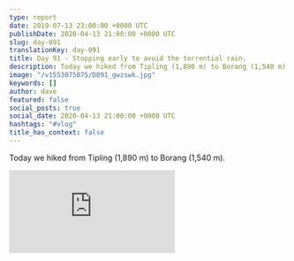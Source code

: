 ```yaml
---
type: report
date: 2019-07-13 23:00:00 +0000 UTC
publishDate: 2020-04-13 21:00:00 +0000 UTC
slug: day-091
translationKey: day-091
title: Day 91 - Stopping early to avoid the torrential rain.
description: Today we hiked from Tipling (1,890 m) to Borang (1,540 m).
image: "/v1553075075/D091_gwzswk.jpg"
keywords: []
author: dave
featured: false
social_posts: true
social_date: 2020-04-13 21:00:00 +0000 UTC
hashtags: "#vlog"
title_has_context: false
---
```


Today we hiked from Tipling (1,890 m) to Borang (1,540 m).

<iframe class="youtube" src="https://www.youtube.com/embed/A9r8K-5o-0U" frameborder="0" allow="accelerometer; autoplay; encrypted-media; gyroscope; picture-in-picture" allowfullscreen></iframe>

